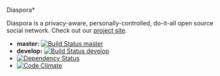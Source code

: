 Diaspora*

Diaspora is a privacy-aware, personally-controlled, do-it-all open source social network. Check out our [project site](http://diasporaproject.org).

* **master:** [![Build Status master](https://secure.travis-ci.org/diaspora/diaspora.png?branch=master)](http://travis-ci.org/diaspora/diaspora)
* **develop:** [![Build Status develop](https://secure.travis-ci.org/diaspora/diaspora.png?branch=develop)](http://travis-ci.org/diaspora/diaspora)
* [![Dependency Status](https://gemnasium.com/diaspora/diaspora.png?travis)](https://gemnasium.com/diaspora/diaspora)
* [![Code Climate](https://codeclimate.com/github/diaspora/diaspora.png)](https://codeclimate.com/github/diaspora/diaspora)
